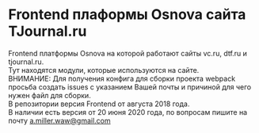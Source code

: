 # Frontend плаформы Osnova сайта TJournal.ru<br>
Frontend платформы Osnova на которой работают сайты vc.ru, dtf.ru и tjournal.ru.<br>
Тут находятся модули, которые используются на сайте.<br>
ВНИМАНИЕ: Для получения конфига для сборки проекта webpack просьба создать issues с указанием Вашей почты и причиной для чего нужен файл для сборки.<br>
В репозитории версия Frontend от августа 2018 года.<br>
В наличии есть версия от 20 июня 2020 года, по вопросам пишите на почту a.miller.waw@gmail.com
